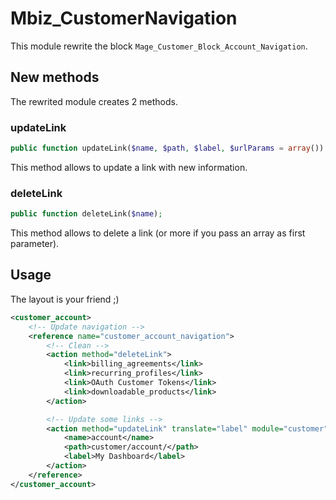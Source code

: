 # Mbiz_CustomerNavigation

This module rewrite the block `Mage_Customer_Block_Account_Navigation`.

## New methods

The rewrited module creates 2 methods.

### updateLink

```php
public function updateLink($name, $path, $label, $urlParams = array())
```

This method allows to update a link with new information.

### deleteLink

```php
public function deleteLink($name);
```

This method allows to delete a link (or more if you pass an array as first parameter).

## Usage

The layout is your friend ;)

```xml
<customer_account>
    <!-- Update navigation -->
    <reference name="customer_account_navigation">
        <!-- Clean -->
        <action method="deleteLink">
            <link>billing_agreements</link>
            <link>recurring_profiles</link>
            <link>OAuth Customer Tokens</link>
            <link>downloadable_products</link>
        </action>

        <!-- Update some links -->
        <action method="updateLink" translate="label" module="customer">
            <name>account</name>
            <path>customer/account/</path>
            <label>My Dashboard</label>
        </action>
    </reference>
</customer_account>
```


